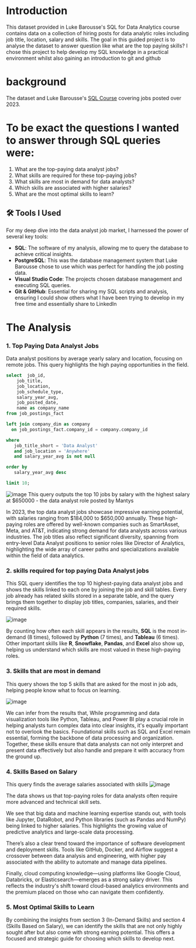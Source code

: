 # Introduction

This dataset provided in Luke Barousse's SQL for Data Analytics course contains data on a collection of hiring posts for data analytic roles including job title, location, salary and skills. The goal in this guided project is to analyse the dataset to answer question like what are the top paying skills? I chose this project to help develop my SQL knowledge in a practical environment whilst also gaining an introduction to git and github

# background
The dataset and Luke Barousse's [SQL Course](https://lukebarousse.com/sql) covering jobs posted over 2023. 

# To be exact the questions I wanted to answer through SQL queries were:  
1. What are the top-paying data analyst jobs?  
2. What skills are required for these top-paying jobs?  
3. What skills are most in demand for data analysts?  
4. Which skills are associated with higher salaries?  
5. What are the most optimal skills to learn?

## 🛠 Tools I Used
For my deep dive into the data analyst job market, I harnessed the power of several key tools:

- **SQL**: The software of my analysis, allowing me to query the database to achieve critical insights.
- **PostgreSQL**: This was the database management system that Luke Barousse chose to use which was perfect for handling the job posting data.
- **Visual Studio Code**: The projects chosen database management and executing SQL queries.
- **Git & GitHub**: Essential for sharing my SQL scripts and analysis, ensuring I could show others what I have been trying to develop in my free time and essentially share to LinkedIn

# The Analysis

### 1. Top Paying Data Analyst Jobs

Data analyst positions by average yearly salary and location, focusing on remote jobs. This query highlights the high paying opportunities in the field.

```sql
select  job_id,
    job_title,
    job_location,
    job_schedule_type,
    salary_year_avg,
    job_posted_date,
    name as company_name  
from job_postings_fact

left join company_dim as company 
  on job_postings_fact.company_id = company.company_id

where 
   job_title_short = 'Data Analyst'
   and job_location = 'Anywhere'
   and salary_year_avg is not null

order by 
   salary_year_avg desc

limit 10;
```
![image](https://github.com/user-attachments/assets/5e53b33d-18b7-49ca-b2f0-4d101ec591fc)
This query outputs the top 10 jobs by salary with the highest salary at $650000 - the data analyst role posted by Mantys 

In 2023, the top data analyst jobs showcase impressive earning potential, with salaries ranging from \$184,000 to \$650,000 annually. These high-paying roles are offered by well-known companies such as SmartAsset, Meta, and AT\&T, indicating strong demand for data analysts across various industries. The job titles also reflect significant diversity, spanning from entry-level Data Analyst positions to senior roles like Director of Analytics, highlighting the wide array of career paths and specializations available within the field of data analytics.

### 2. skills required for top paying Data Analyst jobs
This SQL query identifies the top 10 highest-paying data analyst jobs and shows the skills linked to each one by joining the job and skill tables. Every job already has related skills stored in a separate table, and the query brings them together to display job titles, companies, salaries, and their required skills.

![image](https://github.com/user-attachments/assets/c662440c-e3e5-4809-a650-689aed4fd3b0)

 By counting how often each skill appears in the results, **SQL** is the most in-demand (8 times), followed by **Python** (7 times), and **Tableau** (6 times). Other important skills like **R**, **Snowflake**, **Pandas**, and **Excel** also show up, helping us understand which skills are most valued in these high-paying roles.

### 3. Skills that are most in demand
This query shows the top 5 skills that are asked for the most in job ads, helping people know what to focus on learning.

![image](https://github.com/user-attachments/assets/9cf07a53-0f2d-4942-8070-27fbcdfde207)

We can infer from the results that, While programming and data visualization tools like Python, Tableau, and Power BI play a crucial role in helping analysts turn complex data into clear insights, it's equally important not to overlook the basics. Foundational skills such as SQL and Excel remain essential, forming the backbone of data processing and organization. Together, these skills ensure that data analysts can not only interpret and present data effectively but also handle and prepare it with accuracy from the ground up.

### 4. Skills Based on Salary
This query finds the average salaries associated with skills
![image](https://github.com/user-attachments/assets/d1d55624-e0a0-4a43-9a38-8caccbcad34d)

The data shows us that top-paying roles for data analysts often require more advanced and technical skill sets.

We see that big data and machine learning expertise stands out, with tools like Jupyter, DataRobot, and Python libraries (such as Pandas and NumPy) being linked to higher salaries. This highlights the growing value of predictive analytics and large-scale data processing.

There’s also a clear trend toward the importance of software development and deployment skills. Tools like GitHub, Docker, and Airflow suggest a crossover between data analysis and engineering, with higher pay associated with the ability to automate and manage data pipelines.

Finally, cloud computing knowledge—using platforms like Google Cloud, Databricks, or Elasticsearch—emerges as a strong salary driver. This reflects the industry's shift toward cloud-based analytics environments and the premium placed on those who can navigate them confidently.

### 5. Most Optimal Skills to Learn
By combining the insights from section 3 (In-Demand Skills) and section 4 (Skills Based on Salary), we can identify the skills that are not only highly sought after but also come with strong earning potential. This offers a focused and strategic guide for choosing which skills to develop next.


